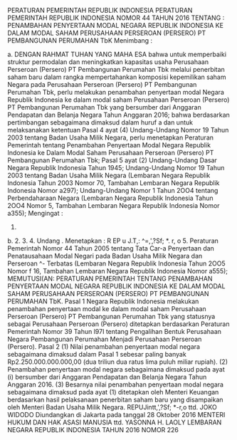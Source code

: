  PERATURAN PEMERINTAH REPUBLIK INDONESIA PERATURAN PEMERINTAH REPUBLIK INDONESIA NOMOR 44 TAHUN 2016 TENTANG : PENAMBAHAN PENYERTAAN MODAL NEGARA REPUBLIK INDONESIA KE DALAM MODAL SAHAM PERUSAHAAN PERSEROAN (PERSERO) PT PEMBANGUNAN PERUMAHAN TbK
Menimbang :

a.
DENGAN RAHMAT TUHAN YANG MAHA ESA bahwa untuk memperbaiki struktur permodalan dan meningkatkan kapasitas usaha Perusahaan Perseroan (Persero) PT Pembangunan Perumahan Tbk melalui penerbitan saham baru dalam rangka mempertahankan komposisi kepemilikan saham Negara pada Perusahaan Perseroan (Persero) PT Pembangunan Perumahan Tbk, perlu melakukan penambahan penyertaan modal Negara Republik Indonesia ke dalam modal saham Perusahaan Perseroan (Persero) PT Pembangunan Perumahan Tbk yang bersumber dari Anggaran Pendapatan dan Belanja Negara Tahun Anggaran 2016; bahwa berdasarkan pertimbangan sebagaimana dimaksud dalam huruf a dan untuk melaksanakan ketentuan Pasal 4 ayat (4) Undang-Undang Nomor 19 Tahun 2003 tentang Badan Usaha Milik Negara, perlu menetapkan Peraturan Pemerintah tentang Penambahan Penyertaan Modal Negara Republik Indonesia ke Dalam Modal Saham Perusahaan Perseroan (Persero) PT Pembangunan Perumahan Tbk; Pasal 5 ayat (2) Undang-Undang Dasar Negara Republik Indonesia Tahun 1945; Undang-Undang Nomor 19 Tahun 2003 tentang Badan Usaha Milik Negara (Lembaran Negara Republik Indonesia Tahun 2003 Nomor 70, Tambahan Lembaran Negara Republik Indonesia Nomor a297); Undang-Undang Nomor 1 Tahun 2OO4 tentang Perbendaharaan Negara (Lembaran Negara Republik Indonesia Tahun 2OO4 Nomor 5, Tambahan Lembaran Negara Republik Indonesia Nomor a355);
Mengingat :

1.
b.
2.
3.
4. Undang . Menetapkan : R EP u J.T,: ^=,',?Sf; *. r, o 5. Peraturan Pemerintah Nomor 44 Tahun 2005 tentang Tata Car-a Penyertaan dan Penatausahaan Modal Negari pada Badan Usaha Milik Negara dan Perseroan ^- Terbatas (Lembaran Negara Republik Indonesia Tahun 2OO5 Nomor f 16, Tambahan Lembaran Negara Republik Indonesia Nomor a555); MEMUTUSI(AN: PERATURAN PEMERINTAH TENTANG PENAMBAHAN PENYERTAAN MODAL NEGARA REPUBLIK INDONESIA KE DALAM MODAL SAHAM PERUSAHAAN PERSEROAN (PERSERO) PT PEMBANGUNAN PERUMAHAN TbK. Pasal 1 Negara Republik Indonesia melakukan penambahan penyertaan modal ke dalam modal saham Perusahaan Perseroan (Persero) PT Pembangunan Perumahan Tbk yang statusnya sebagai Perusahaan Perseroan (Persero) ditetapkan berdasarkan Peraturan Pemerintah Nomor 39 Tahun l97I tentang Pengalihan Bentuk Perusahaan Negara Pembangunan Perumahan Menjadi Perusahaan Perseroan (Persero). Pasal 2 (1) Nilai penambahan penyertaan modal negara sebagaimana dimaksud dalam Pasal 1 sebesar paling banyak Rp2.250.000.000.000,00 (dua triliun dua ratus lima puluh miliar rupiah). (2) Penambahan penyertaan modal negara sebagaimana dimaksud pada ayat (i) bersumber dari Anggaran Pendapatan dan Belanja Negara Tahun Anggaran 2016. (3) Besarnya nilai penambahan penyertaan modal negara sebagaimana dimaksud pada ayat (1) ditetapkan oleh Menteri Keuangan berdasarkan hasil pelaksanaan penerbitan saham baru yang disampaikan oleh Menteri Badan Usaha Milik Negara. REPUJintt,',?Sf; *-r,o ttd. JOKO WIDODO Diundangkan di Jakarta pada tanggal 28 Oktober 2016 MENTERI HUKUM DAN HAK ASASI MANUSIA ttd. YASONNA H. LAOLY LEMBARAN NEGARA REPUBLIK INDONESIA TAHUN 2016 NOMOR 226